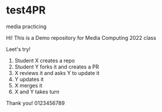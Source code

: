 # test4PR
media practicing

Hi! This is a Demo repository for Media Computing 2022 class

Leet's try!
1. Student X creates a repo
2. Student Y forks it and creates a PR
3. X reviews it and asks Y to update it
4. Y updates it
5. X merges it
6. X and Y takes turn

Thank you! 0123456789
